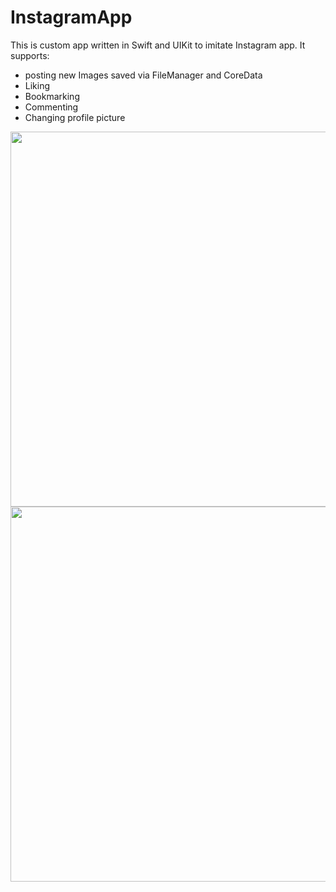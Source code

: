 # InstagramApp

This is custom app written in Swift and UIKit to imitate Instagram app. It supports:


<ul>
<li>posting new Images saved via FileManager and CoreData</li>
<li>Liking</li>
<li>Bookmarking</li>
<li>Commenting</li>
<li>Changing profile picture</li>
</ul>


<p align="center">
  <img height="600" src="https://user-images.githubusercontent.com/15315282/100446635-6feac900-30af-11eb-8622-ba9fe2e6a547.gif">
  <img height="600" src="https://user-images.githubusercontent.com/15315282/99198249-b8dd7c00-2797-11eb-93ae-4530c0f44453.png">
</p>
